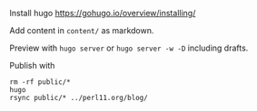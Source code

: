 Install hugo  https://gohugo.io/overview/installing/

Add content in `content/` as markdown.

Preview with `hugo server` or `hugo server -w -D` including drafts.

Publish with

    rm -rf public/*
    hugo
    rsync public/* ../perl11.org/blog/
